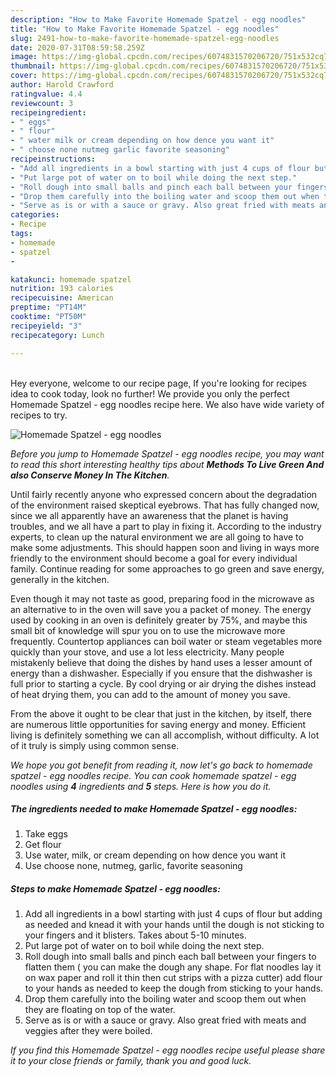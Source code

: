 ```yaml
---
description: "How to Make Favorite Homemade Spatzel - egg noodles"
title: "How to Make Favorite Homemade Spatzel - egg noodles"
slug: 2491-how-to-make-favorite-homemade-spatzel-egg-noodles
date: 2020-07-31T08:59:58.259Z
image: https://img-global.cpcdn.com/recipes/6074831570206720/751x532cq70/homemade-spatzel-egg-noodles-recipe-main-photo.jpg
thumbnail: https://img-global.cpcdn.com/recipes/6074831570206720/751x532cq70/homemade-spatzel-egg-noodles-recipe-main-photo.jpg
cover: https://img-global.cpcdn.com/recipes/6074831570206720/751x532cq70/homemade-spatzel-egg-noodles-recipe-main-photo.jpg
author: Harold Crawford
ratingvalue: 4.4
reviewcount: 3
recipeingredient:
- " eggs"
- " flour"
- " water milk or cream depending on how dence you want it"
- " choose none nutmeg garlic favorite seasoning"
recipeinstructions:
- "Add all ingredients in a bowl starting with just 4 cups of flour but adding as needed and knead it with your hands until the dough is not sticking to your fingers and it blisters. Takes about 5-10 minutes."
- "Put large pot of water on to boil while doing the next step."
- "Roll dough into small balls and pinch each ball between your fingers to flatten them ( you can make the dough any shape. For flat noodles lay it on wax paper and roll it thin then cut strips with a pizza cutter) add flour to your hands as needed to keep the dough from sticking to your hands."
- "Drop them carefully into the boiling water and scoop them out when they are floating on top of the water."
- "Serve as is or with a sauce or gravy. Also great fried with meats and veggies after they were boiled."
categories:
- Recipe
tags:
- homemade
- spatzel
- 

katakunci: homemade spatzel  
nutrition: 193 calories
recipecuisine: American
preptime: "PT14M"
cooktime: "PT50M"
recipeyield: "3"
recipecategory: Lunch

---
```

<br>
Hey everyone, welcome to our recipe page, If you're looking for recipes idea to cook today, look no further! We provide you only the perfect Homemade Spatzel - egg noodles recipe here. We also have wide variety of recipes to try.
<br>


![Homemade Spatzel - egg noodles](https://img-global.cpcdn.com/recipes/6074831570206720/751x532cq70/homemade-spatzel-egg-noodles-recipe-main-photo.jpg)

<i>Before you jump to Homemade Spatzel - egg noodles recipe, you may want to read this short interesting healthy tips about 
<strong>Methods To Live Green And also Conserve Money In The Kitchen</strong>.</i>
</br>

Until fairly recently anyone who expressed concern about the degradation of the environment raised skeptical eyebrows. That has fully changed now, since we all apparently have an awareness that the planet is having troubles, and we all have a part to play in fixing it. According to the industry experts, to clean up the natural environment we are all going to have to make some adjustments. This should happen soon and living in ways more friendly to the environment should become a goal for every individual family. Continue reading for some approaches to go green and save energy, generally in the kitchen.

Even though it may not taste as good, preparing food in the microwave as an alternative to in the oven will save you a packet of money. The energy used by cooking in an oven is definitely greater by 75%, and maybe this small bit of knowledge will spur you on to use the microwave more frequently. Countertop appliances can boil water or steam vegetables more quickly than your stove, and use a lot less electricity. Many people mistakenly believe that doing the dishes by hand uses a lesser amount of energy than a dishwasher. Especially if you ensure that the dishwasher is full prior to starting a cycle. By cool drying or air drying the dishes instead of heat drying them, you can add to the amount of money you save.

From the above it ought to be clear that just in the kitchen, by itself, there are numerous little opportunities for saving energy and money. Efficient living is definitely something we can all accomplish, without difficulty. A lot of it truly is simply using common sense.


<i>We hope you got benefit from reading it, now let's go back to homemade spatzel - egg noodles recipe. You can cook homemade spatzel - egg noodles using <strong>4</strong> ingredients and <strong>5</strong> steps. Here is how you do it.
</i>

##### The ingredients needed to make Homemade Spatzel - egg noodles:

1. Take  eggs
1. Get  flour
1. Use  water, milk, or cream depending on how dence you want it
1. Use  choose none, nutmeg, garlic, favorite seasoning


##### Steps to make Homemade Spatzel - egg noodles:

1. Add all ingredients in a bowl starting with just 4 cups of flour but adding as needed and knead it with your hands until the dough is not sticking to your fingers and it blisters. Takes about 5-10 minutes.
1. Put large pot of water on to boil while doing the next step.
1. Roll dough into small balls and pinch each ball between your fingers to flatten them ( you can make the dough any shape. For flat noodles lay it on wax paper and roll it thin then cut strips with a pizza cutter) add flour to your hands as needed to keep the dough from sticking to your hands.
1. Drop them carefully into the boiling water and scoop them out when they are floating on top of the water.
1. Serve as is or with a sauce or gravy. Also great fried with meats and veggies after they were boiled.


<i>If you find this Homemade Spatzel - egg noodles recipe useful please share it to your close friends or family, thank you and good luck.</i>
